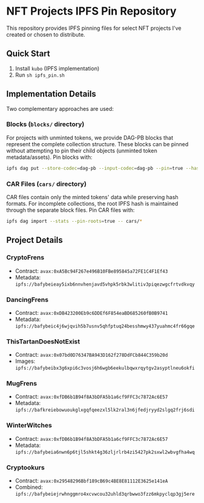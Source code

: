 # NFT Projects IPFS Pin Repository

This repository provides IPFS pinning files for select NFT projects I've created or chosen to distribute.

## Quick Start
1. Install `kubo` (IPFS implementation)
2. Run `sh ipfs_pin.sh`

## Implementation Details
Two complementary approaches are used:

### Blocks (`blocks/` directory)
For projects with unminted tokens, we provide DAG-PB blocks that represent the complete collection structure. These blocks can be pinned without attempting to pin their child objects (unminted token metadata/assets). Pin blocks with:
```bash
ipfs dag put --store-codec=dag-pb --input-codec=dag-pb --pin=true --hash=sha2-256 -- blocks/*
```

### CAR Files (`cars/` directory)
CAR files contain only the minted tokens' data while preserving hash formats. For incomplete collections, the root IPFS hash is maintained through the separate block files. Pin CAR files with:
```bash
ipfs dag import --stats --pin-roots=true -- cars/*
```

## Project Details

### CryptoFrens
- Contract: `avax:0xA5Bc94F267e496B10FBe895845a72FE1C4F1Ef43`
- Metadata: `ipfs://bafybeieay5ixb6nnvhenjavd5vhpk5rbk3wlitiv3piqezwgcfrtvdkvqy`

### DancingFrens
- Contract: `avax:0xDB423200Eb9c6DDEf6F854eaBD685260fB0B9741`
- Metadata: `ipfs://bafybeic4j6wjqvih5b7usnv5qhfptuq24besshmwy437yuahmc4fr66gqe`

### ThisTartanDoesNotExist
- Contract: `avax:0x07bd0D76347BA943D162f278DdFCb844C359b20d`
- Images: `ipfs://bafybeibx3g6xpi6c3vosj6h6wgb6eekulbqwxrqytgv2asyptlneu6okfi`

### MugFrens
- Contract: `avax:0xfDB6b1B94f8A3bDFA5b1a6cf9FFC3c7872Ac6E57`
- Metadata: `ipfs://bafkreiebowuoukglxgqfqeezxl5lk2ral3n6jfedjryyd2slgq2frj6sdi`

### WinterWitches
- Contract: `avax:0xfDB6b1B94f8A3bDFA5b1a6cf9FFC3c7872Ac6E57`
- Metadata: `ipfs://bafybeia6nwn6p6tjl5shkt4g36zljrlrb4zi5427pk2sxwl2wbvgfha4wq`

### Cryptookurs
- Contract: `avax:0x29548296Bbf189cB69c4BE8E81112E3625e141eA`
- Combined: `ipfs://bafybeiejrwhnggmro4xcvwcou32uhld3qrbwwo3fzz6mkpyclqp3gj5ere`

